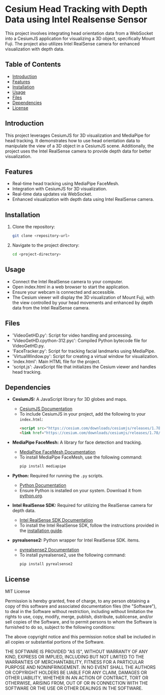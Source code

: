 # Cesium Head Tracking with Depth Data using Intel Realsense Sensor

This project involves integrating head orientation data from a WebSocket into a CesiumJS application for visualizing a 3D object, specifically Mount Fuji. The project also utilizes Intel RealSense camera for enhanced visualization with depth data.


## Table of Contents
- [Introduction](#introduction)
- [Features](#features)
- [Installation](#installation)
- [Usage](#usage)
- [Files](#files)
- [Dependencies](#dependencies)
- [License](#license)

## Introduction
This project leverages CesiumJS for 3D visualization and MediaPipe for head tracking. It demonstrates how to use head orientation data to manipulate the view of a 3D object in a CesiumJS scene. Additionally, the project uses the Intel RealSense camera to provide depth data for better visualization.


## Features
- Real-time head tracking using MediaPipe FaceMesh.
- Integration with CesiumJS for 3D visualization.
- Real-time data updates via WebSocket.
- Enhanced visualization with depth data using Intel RealSense camera.

## Installation
1. Clone the repository:
   ```sh
   git clone <repository-url>
   
2. Navigate to the project directory:
   ```sh
   cd <project-directory>

## Usage
- Connect the Intel RealSense camera to your computer.
- Open index.html in a web browser to start the application.
- Ensure your webcam is connected and accessible.
- The Cesium viewer will display the 3D visualization of Mount Fuji, with the view controlled by your head movements and enhanced by depth data from the Intel RealSense camera.

## Files 
- 'VideoGetHD.py': Script for video handling and processing.
- 'VideoGetHD.cpython-312.pyc': Compiled Python bytecode file for VideoGetHD.py.
- 'FaceTracker.py': Script for tracking facial landmarks using MediaPipe.
- 'VirtualWindow.py': Script for creating a virtual window for visualization.
- 'index.html': Main HTML file for the project.
- 'script.js': JavaScript file that initializes the Cesium viewer and handles head tracking.

## Dependencies

- **CesiumJS:** A JavaScript library for 3D globes and maps.
  - [CesiumJS Documentation](https://cesium.com/docs/)
  - To include CesiumJS in your project, add the following to your `index.html`:
    ```html
    <script src="https://cesium.com/downloads/cesiumjs/releases/1.78/Build/Cesium/Cesium.js"></script>
    <link href="https://cesium.com/downloads/cesiumjs/releases/1.78/Build/Cesium/Widgets/widgets.css" rel="stylesheet">
    ```

- **MediaPipe FaceMesh:** A library for face detection and tracking.
  - [MediaPipe FaceMesh Documentation](https://google.github.io/mediapipe/solutions/face_mesh.html)
  - To install MediaPipe FaceMesh, use the following command:
    ```sh
    pip install mediapipe
    ```

- **Python:** Required for running the `.py` scripts.
  - [Python Documentation](https://www.python.org/doc/)
  - Ensure Python is installed on your system. Download it from [python.org](https://www.python.org/downloads/).

- **Intel RealSense SDK:** Required for utilizing the RealSense camera for depth data.
  - [Intel RealSense SDK Documentation](https://dev.intelrealsense.com/docs/sdk-2)
  - To install the Intel RealSense SDK, follow the instructions provided in the [installation guide](https://github.com/IntelRealSense/librealsense/blob/master/doc/installation.md).

- **pyrealsense2:** Python wrapper for Intel RealSense SDK.
 items.
  - [pyrealsense2 Documentation](https://pypi.org/project/pyrealsense2/)
  - To install pyrealsense2, use the following command:
    ```sh
    pip install pyrealsense2
    ```

## License

MIT License

Permission is hereby granted, free of charge, to any person obtaining a copy
of this software and associated documentation files (the "Software"), to deal
in the Software without restriction, including without limitation the rights
to use, copy, modify, merge, publish, distribute, sublicense, and/or sell
copies of the Software, and to permit persons to whom the Software is
furnished to do so, subject to the following conditions:

The above copyright notice and this permission notice shall be included in all
copies or substantial portions of the Software.

THE SOFTWARE IS PROVIDED "AS IS", WITHOUT WARRANTY OF ANY KIND, EXPRESS OR
IMPLIED, INCLUDING BUT NOT LIMITED TO THE WARRANTIES OF MERCHANTABILITY,
FITNESS FOR A PARTICULAR PURPOSE AND NONINFRINGEMENT. IN NO EVENT SHALL THE
AUTHORS OR COPYRIGHT HOLDERS BE LIABLE FOR ANY CLAIM, DAMAGES OR OTHER
LIABILITY, WHETHER IN AN ACTION OF CONTRACT, TORT OR OTHERWISE, ARISING FROM,
OUT OF OR IN CONNECTION WITH THE SOFTWARE OR THE USE OR OTHER DEALINGS IN THE
SOFTWARE.

   
